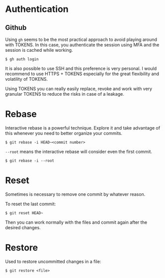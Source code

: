 # Authentication
## Github
Using `gh` seems to be the most practical approach to avoid playing around with TOKENS.
In this case, you authenticate the session using MFA and the session is cached while working.

```$ gh auth login```

It is also possible to use SSH and this preference is very personal.
I would recommend to use HTTPS + TOKENS especially for the great flexibility and volatility of TOKENS.

Using TOKENS you can really easily replace, revoke and work with very granular TOKENS to reduce the risks in case of a leakage.

# Rebase
Interactive rebase is a powerful technique. Explore it and take advantage of this whenever you need to better organize your commits.

```$ git rebase -i HEAD~<commit number>```

`--root` means the interactive rebase will consider even the first commit.

```$ git rebase -i --root```

# Reset
Sometimes is necessary to remove one commit by whatever reason.

To reset the last commit:

```$ git reset HEAD~```

Then you can work normally with the files and commit again after the desired changes.

# Restore
Used to restore uncommitted changes in a file:

```$ git restore <file>```
